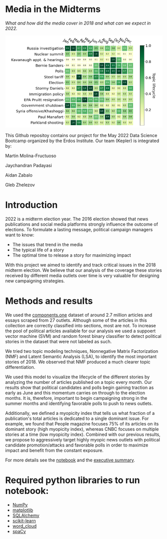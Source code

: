 # Media in the Midterms

*What and how did the media cover in 2018 and what can we expect in 2022.*

![](notebooks/full_issue_lifecycle.png)

This Github repositoy contains our project for the May 2022 Data Science Bootcamp
organized by the Erdos Institute. Our team (Kepler) is integrated by:

Martin Molina-Fructuoso 

Jaychandran Padayasi

Aidan Zabalo

Gleb Zhelezov

# Introduction

2022 is a midterm election year. The 2016 election showed that news publications and social media platforms strongly influence the outcome of elections. To formulate a lasting message, political campaign managers want to know:
- The issues that trend in the media
- The typical life of a story
- The optimal time to release a story for maximizing impact

With this project we aimed to identify and track critical issues in the 2018 midterm election. We believe that our analysis of the coverage these stories received by different media outlets over time is very valuable for designing new campaigning strategies.

# Methods and results
We used the [components.one](https://components.one/datasets/all-the-news-2-news-articles-dataset/) dataset of around 2.7 million articles and essays scraped from 27 outlets. Although some of the articles in this collection are correctly classified into sections, most are not. To increase the pool of political articles available for our analysis we used a suppoert vector machine (SVM) and random forest binary classifier to detect political stories in the dataset that were not labeled as such.

We tried two topic modeling techniques, Nonnegative Matrix Factorization (NMF) and Latent Semantic Analysis (LSA), to identify the most important stories of 2018. We observed that NMF produced a much clearer topic differentiation.

We used this model to visualize the lifecycle of the different stories by analyzing the number of articles published on a topic every month. Our results show that political candidates and polls begin gaining traction as early as June and this momentum carries on through to the election months. It is, therefore, important to begin campaigning strong in the summer months and identifying favorable polls to push to news outlets.

Additionally, we defined a myopicity index that tells us what fraction of a publication's total articles is dedicated to a single dominant issue. For example, we found that People magazine focuses 75% of its articles on its dominant story (high myopicity index), whereas CNBC focuses on multiple stories at a time (low myopicity index). Combined with our previous results, we propose to aggressively target highly myopic news outlets with political candidate promotion/attacks and favorable polls in order to maximize impact and benefit from the constant exposure.

For more details see the [notebook](https://github.com/glebzhelezov/Erdos_project/blob/main/notebooks/2018_election.ipynb) and the [executive summary](https://github.com/glebzhelezov/Erdos_project/blob/main/writeups/executive_summary.md).

# Required python libraries to run notebook:
- [NumPy](https://numpy.org/)
- [matplotlib](https://matplotlib.org/)
- [SQLAlchemy](https://www.sqlalchemy.org/)
- [scikit-learn](https://scikit-learn.org/stable/index.html)
- [word_cloud](https://github.com/amueller/word_cloud)
- [spaCy](https://spacy.io/)
